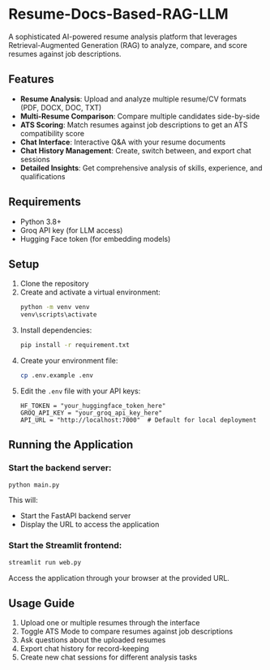 # Resume-Docs-Based-RAG-LLM

A sophisticated AI-powered resume analysis platform that leverages Retrieval-Augmented Generation (RAG) to analyze, compare, and score resumes against job descriptions.

## Features

- **Resume Analysis**: Upload and analyze multiple resume/CV formats (PDF, DOCX, DOC, TXT)
- **Multi-Resume Comparison**: Compare multiple candidates side-by-side
- **ATS Scoring**: Match resumes against job descriptions to get an ATS compatibility score
- **Chat Interface**: Interactive Q&A with your resume documents
- **Chat History Management**: Create, switch between, and export chat sessions
- **Detailed Insights**: Get comprehensive analysis of skills, experience, and qualifications

## Requirements

- Python 3.8+
- Groq API key (for LLM access)
- Hugging Face token (for embedding models)

## Setup

1. Clone the repository
2. Create and activate a virtual environment:
    ```bash
    python -m venv venv
    venv\scripts\activate
    ```
3. Install dependencies:
    ```bash
    pip install -r requirement.txt
    ```
4. Create your environment file:
    ```bash
    cp .env.example .env
    ```
5. Edit the `.env` file with your API keys:
    ```
    HF_TOKEN = "your_huggingface_token_here"
    GROQ_API_KEY = "your_groq_api_key_here"
    API_URL = "http://localhost:7000"  # Default for local deployment
    ```

## Running the Application

### Start the backend server:
```bash
python main.py
```

This will:
- Start the FastAPI backend server
- Display the URL to access the application

### Start the Streamlit frontend:
```bash
streamlit run web.py
```

Access the application through your browser at the provided URL.

## Usage Guide

1. Upload one or multiple resumes through the interface
2. Toggle ATS Mode to compare resumes against job descriptions
3. Ask questions about the uploaded resumes
4. Export chat history for record-keeping
5. Create new chat sessions for different analysis tasks
